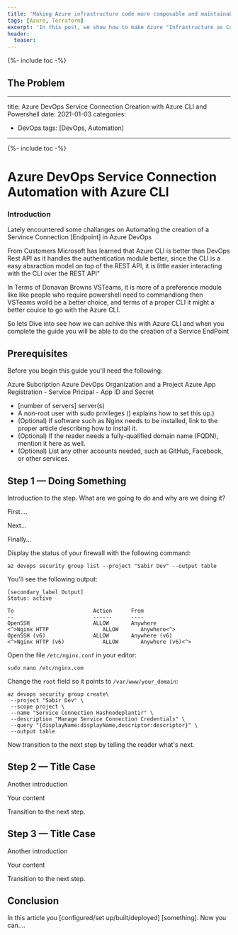 ```yaml
---
title: 'Making Azure infrastructure code more composable and maintainable with Terraform modules'        
tags: [Azure, Terraform]
excerpt: 'In this post, we show how to make Azure "Infrastructure as Code" more concise and modular. We take an ARM template from the QuickStart Templates repo, we break it down into small, tightly focused units and we combine them as a Terraform configuration'
header:
  teaser:
---
```


{%- include toc -%}

## The Problem


---
title: Azure DevOps Service Connection Creation with Azure CLI and Powershell
date: 2021-01-03
categories:
  - DevOps
tags: [DevOps, Automation]
---

{%- include toc -%}

# Azure DevOps Service Connection Automation with Azure CLI



### Introduction

Lately encountered some challanges on Automating the creation of a Servince Connection [Endpoint] in Azure DevOps

From Customers Microsoft has learned that Azure CLI is better than DevOps Rest API as it handles the authentication module better, 
since the CLI is a easy absraction model on top of the REST API, 
it is little easier interacting with the CLI over the REST API"

In Terms of Donavan Browns VSTeams, it is more of a preference module like like people 
who require powershell need to commandiong then 
VSTeams woild be a better choice, 
and terms of a proper CLI it might a better couice to go with the Azure CLI.

So lets Dive into see how we can achive this with Azure CLI and when you complete the guide you will be able to do the creation of a Service EndPoint

## Prerequisites

Before you begin this guide you'll need the following:

Azure Subcription
Azure DevOps Organization and a Project
Azure App Registration - Service Pricipal - App ID and Secret



- [number of servers] <OS and OS Version> server(s) <!-- Also specify the amount of RAM the server needs if relevant. -->
- A non-root user with sudo privileges (<insert link to Initial Server Setup article for the OS used in this tutorial>) explains how to set this up.)
- (Optional) If software such as Nginx needs to be installed, link to the proper article describing how to install it.
- (Optional) If the reader needs a fully-qualified domain name (FQDN), mention it here as well.
- (Optional) List any other accounts needed, such as GitHub, Facebook,  or other services.

<!-- Example:
* One Ubuntu 18.04 server with at least 1GB of RAM set up by following [the Ubuntu 18.04 initial server setup guide](https://www.digitalocean.com/community/tutorials/initial-server-setup-with-ubuntu-18-04), including a sudo non-root user and a firewall.
* Nginx installed on your server, as shown in [How To Install Nginx on Ubuntu 16.04](https://www.digitalocean.com/community/tutorials/how-to-install-nginx-on-ubuntu-16-04).
* A domain name configured to point to your server. You can learn how to point domains to DigitalOcean Droplets by following the [How To Set Up a Host Name with DigitalOcean](https://www.digitalocean.com/community/tutorials/how-to-set-up-a-host-name-with-digitalocean) tutorial.
-->

## Step 1 — Doing Something

<!-- For more information on steps, see https://do.co/style/#steps -->

Introduction to the step. What are we going to do and why are we doing it?

First....

Next...

Finally...

<!-- When showing a command, explain the command first by talking about what it does. Then show the command. Then show its output in a separate output block: -->

Display the status of your firewall with the following command:

```nginx
az devops security group list --project "Sabir Dev" --output table
```

You'll see the following output:

```
[secondary_label Output]
Status: active

To                         Action      From
--                         ------      ----
OpenSSH                    ALLOW       Anywhere                  
<^>Nginx HTTP                 ALLOW       Anywhere<^>
OpenSSH (v6)               ALLOW       Anywhere (v6)             
<^>Nginx HTTP (v6)            ALLOW       Anywhere (v6)<^>
```

<!-- You can use highlighting in output to point out relevant details -->


<!-- When asking the reader to open a file, specify the file and show the command to open it: -->

Open the file `/etc/nginx.conf` in your editor:

```command
sudo nano /etc/nginx.com
```

<!-- When showing a configuration file, try to show only the relevant parts and explain what needs to change.  -->

Change the `root` field so it points to `/var/www/your_domain`:

```nginx
az devops security group create\
 --project "Sabir Dev" \
 --scope project \
 --name "Service Connection Hashnodeplantir" \
 --description "Manage Service Connection Credentials" \
 --query "{displayName:displayName,descriptor:descriptor}" \
 --output table
```

<!-- See do.co/style#commands-and-code-in-steps for more on how to incorporate command and code in your steps. -->

Now transition to the next step by telling the reader what's next.

## Step 2 — Title Case

Another introduction

Your content

Transition to the next step.

## Step 3 — Title Case

Another introduction

Your content

Transition to the next step.

## Conclusion

In this article you [configured/set up/built/deployed] [something]. Now you can....

<!-- Speak  to reader benefits of this technique or procedure and optionally provide places for further exploration. -->


<!------------ Formatting ------------------------->

<!-- Some examples of how to mark up various things

This is _italics_ and this is **bold**.

Only use italics and bold for specific things. Learn more at https://do.co/style#bold-and-italics

This is `inline code`. Use it for referencing package names and commands.

Here's a command someone types in the Terminal:

```command
sudo nano /etc/nginx/sites-available/default
```

Here's a configuration file. 

The label on the first line lets you clearly state the file that's being shown or modified:

```nginx
[label /etc/nginx/sites-available/default]
server {
    listen 80 default_server;
    listen [::]:80 default_server ipv6only=on;

    root <^>/usr/share/nginx/html<^>;
    index index.html index.htm;

    server_name localhost;

    location / {
        try_files $uri $uri/ =404;
    }
}
```

Here's output from a command:

```
[secondary_label Output]
Could not connect to Redis at 127.0.0.1:6379: Connection refused
```

Learn about formatting commands and terminal output at https://do.co/style#code

Key presses should be written in ALLCAPS with in-line code formatting: `ENTER`.

Use a plus symbol (+) if keys need to be pressed simultaneously: `CTRL+C`.

This is a <^>variable<^>.

This is an `<^>in-line code variable<^>`

Learn more about how to use variables to highlight important items at https://do.co/style#variables

Use `<^>your_server_ip<^>` when referencing the IP of the server.  Use `111.111.111.111` and `222.222.222.222` if you need other IP addresses in examples.

Learn more about host names and domains at https://do.co/style#users-hostnames-and-domains

<$>[note]
**Note:** This is a note.
<$>

<$>[warning]
**Warning:** This is a warning.
<$>

Learn more about notes at https://do.co/style#notes-and-warnings

Screenshots should be in PNG format and hosted on imgur. Embed them in the article using the following format:

![Alt text for screen readers](/path/to/img.png)

Learn more about images at https://do.co/style#images-and-other-assets
-->
